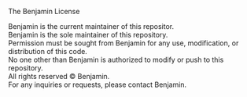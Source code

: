 The Benjamin License  
  
Benjamin is the current maintainer of this repositor.  
Benjamin is the sole maintainer of this repository.  
Permission must be sought from Benjamin for any use, modification, or distribution of this code.  
No one other than Benjamin is authorized to modify or push to this repository.  
All rights reserved © Benjamin.  
For any inquiries or requests, please contact Benjamin.  
